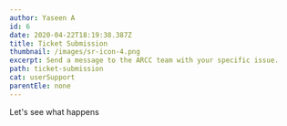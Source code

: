 ```yaml
---
author: Yaseen A
id: 6
date: 2020-04-22T18:19:38.387Z
title: Ticket Submission
thumbnail: /images/sr-icon-4.png
excerpt: Send a message to the ARCC team with your specific issue.
path: ticket-submission
cat: userSupport
parentEle: none
---
```

Let's see what happens

